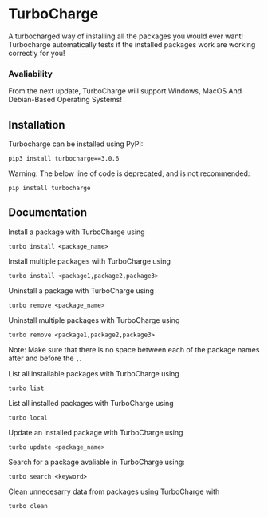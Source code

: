 # TurboCharge

A turbocharged way of installing all the packages you would ever want! Turbocharge automatically tests if the installed packages work are working correctly for you!

### Avaliability
From the next update, TurboCharge will support Windows, MacOS And Debian-Based Operating Systems!

## Installation

Turbocharge can be installed using PyPI:
```
pip3 install turbocharge==3.0.6
```

Warning: The below line of code is deprecated, and is not recommended:
```
pip install turbocharge
```

## Documentation

Install a package with TurboCharge using

```
turbo install <package_name>
```

Install multiple packages with TurboCharge using
```
turbo install <package1,package2,package3>
```

Uninstall a package with TurboCharge using
```
turbo remove <package_name>
```

Uninstall multiple packages with TurboCharge using
```
turbo remove <package1,package2,package3>
```


Note: Make sure that there is no space between each of the package names after and before the ```,```.

List all installable packages with TurboCharge using
```
turbo list
```

List all installed packages with TurboCharge using
```
turbo local
```

Update an installed package with TurboCharge using
```
turbo update <package_name>
```

Search for a package avaliable in TurboCharge using:
```
turbo search <keyword>
```

Clean unnecesarry data from packages using TurboCharge with
```
turbo clean
```
